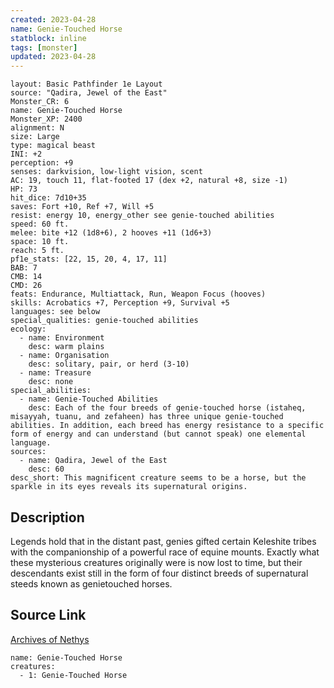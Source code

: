 ```yaml
---
created: 2023-04-28
name: Genie-Touched Horse
statblock: inline
tags: [monster]
updated: 2023-04-28
---
```

```statblock
layout: Basic Pathfinder 1e Layout
source: "Qadira, Jewel of the East"
Monster_CR: 6
name: Genie-Touched Horse
Monster_XP: 2400
alignment: N
size: Large
type: magical beast
INI: +2
perception: +9
senses: darkvision, low-light vision, scent
AC: 19, touch 11, flat-footed 17 (dex +2, natural +8, size -1)
HP: 73
hit_dice: 7d10+35
saves: Fort +10, Ref +7, Will +5
resist: energy 10, energy_other see genie-touched abilities
speed: 60 ft.
melee: bite +12 (1d8+6), 2 hooves +11 (1d6+3)
space: 10 ft.
reach: 5 ft.
pf1e_stats: [22, 15, 20, 4, 17, 11]
BAB: 7
CMB: 14
CMD: 26
feats: Endurance, Multiattack, Run, Weapon Focus (hooves)
skills: Acrobatics +7, Perception +9, Survival +5
languages: see below
special_qualities: genie-touched abilities
ecology:
  - name: Environment
    desc: warm plains
  - name: Organisation
    desc: solitary, pair, or herd (3-10)
  - name: Treasure
    desc: none
special_abilities:
  - name: Genie-Touched Abilities
    desc: Each of the four breeds of genie-touched horse (istaheq, misayyah, tuanu, and zefaheen) has three unique genie-touched abilities. In addition, each breed has energy resistance to a specific form of energy and can understand (but cannot speak) one elemental language.
sources:
  - name: Qadira, Jewel of the East
    desc: 60
desc_short: This magnificent creature seems to be a horse, but the sparkle in its eyes reveals its supernatural origins.
```
## Description
Legends hold that in the distant past, genies gifted certain Keleshite tribes with the companionship of a powerful race of equine mounts. Exactly what these mysterious creatures originally were is now lost to time, but their descendants exist still in the form of four distinct breeds of supernatural steeds known as genietouched horses. 
## Source Link
[Archives of Nethys](https://aonprd.com/MonsterDisplay.aspx?ItemName=Genie-Touched%20Horse)
```encounter-table
name: Genie-Touched Horse
creatures:
  - 1: Genie-Touched Horse
```
